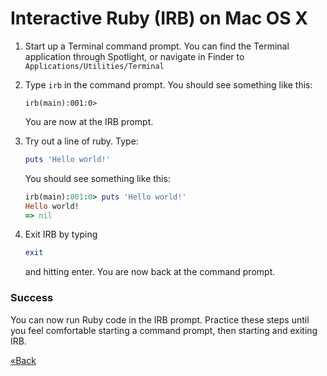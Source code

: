# Interactive Ruby (IRB) on Mac OS X

1. Start up a Terminal command prompt. You can find the Terminal application through Spotlight, or navigate in Finder to
`Applications/Utilities/Terminal`

2. Type `irb` in the command prompt. You should see something like this:

    ```text
    irb(main):001:0> 
    ```

    You are now at the IRB prompt.

3. Try out a line of ruby. Type:

    ```ruby
    puts 'Hello world!'
    ```

    You should see something like this:

    ```ruby
    irb(main):001:0> puts 'Hello world!'
    Hello world!
    => nil
    ```

4. Exit IRB by typing
    
    ```ruby
    exit
    ```

    and hitting enter. You are now back at the command prompt.

### Success
You can now run Ruby code in the IRB prompt. Practice these steps until you feel comfortable starting a command prompt, 
then starting and exiting IRB.

[«Back](/ruby_from_scratch)
